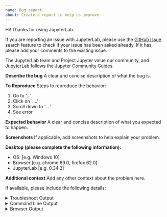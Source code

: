 ```yaml
---
name: Bug report
about: Create a report to help us improve
---
```


Hi! Thanks for using JupyterLab.

If you are reporting an issue with JupyterLab, please use the [GitHub issue](https://github.com/jupyterlab/jupyterlab/issues) search feature to check if your issue has been asked already. If it has, please add your comments to the existing issue.

The JupyterLab team and Project Jupyter value our community, and JupyterLab
follows the Jupyter [Community Guides](https://jupyter.readthedocs.io/en/latest/community/content-community.html).

**Describe the bug**
A clear and concise description of what the bug is.

**To Reproduce**
Steps to reproduce the behavior:

1. Go to '...'
2. Click on '....'
3. Scroll down to '....'
4. See error

**Expected behavior**
A clear and concise description of what you expected to happen.

**Screenshots**
If applicable, add screenshots to help explain your problem.

**Desktop (please complete the following information):**

- OS: [e.g. Windows 10]
- Browser [e.g. chrome 69.0, firefox 62.0]
- JupyterLab [e.g. 0.34.2]

**Additional context**
Add any other context about the problem here.

If available, please include the following details:

<details><summary>Troubleshoot Output</summary>
<pre>
Paste your output from running `jupyter troubleshoot` from the command line here.
You may want to sanitize the paths in the output.
</pre>
</details>

<details><summary>Command Line Output</summary>
<pre>
Paste your output from the command line here, use `--debug` if possible.
</pre>
</details>

<details><summary>Browser Output</summary>
<pre>
Paste your output from the browser console here.
</pre>
</details>
